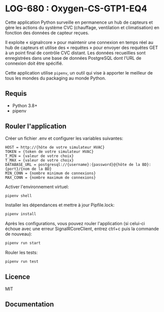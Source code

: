 # LOG-680 : Oxygen-CS-GTP1-EQ4
Cette application Python surveille en permanence un hub de capteurs et gère les actions du système CVC (chauffage, ventilation et climatisation) en fonction des données de capteur reçues.

Il exploite « signalrcore » pour maintenir une connexion en temps réel au hub de capteurs et utilise des « requêtes » pour envoyer des requêtes GET à un point final de contrôle CVC distant. Les données recueillies sont enregistrées dans une base de données PostgreSQL dont l'URL de connexion doit être spécifié.

Cette application utilise `pipenv`, un outil qui vise à apporter le meilleur de tous les mondes du packaging au monde Python.

## Requis
- Python 3.8+
- pipenv

## Rouler l'application
Créer un fichier .env et configurer les variables suivantes:
```
HOST = http://{hôte de votre simulateur HVAC}
TOKEN = {token de votre simulateur HVAC}
T_MIN = {valeur de votre choix}
T_MAX = {valeur de votre choix}
DATABASE_URL = postgresql://{username}:{password}@{hôte de la BD}:{port}/{nom de la BD}
MIN_CONN = {nombre minimum de connexions}
MAX_CONN = {nombre maximum de connexions}
```

Activer l'environnement virtuel:
```bash
pipenv shell
```

Installer les dépendances et mettre à jour Pipfile.lock:
```bash
pipenv install
```

Après les configurations, vous pouvez rouler l'application (si celui-ci échoue avec une erreur SignalRCoreClient, entrez ctrl+c puis la commande de nouveau):
```bash
pipenv run start
```

Rouler les tests:
```bash
pipenv run test
```

## Licence
MIT

## Documentation